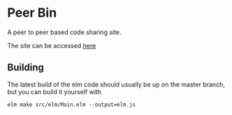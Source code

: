 # Peer Bin
A peer to peer based code sharing site.

The site can be accessed [here](https://cronokirby.github.io/peerbin)


## Building
The latest build of the elm code should usually be up
on the master branch, but you can build it yourself with
```
elm make src/elm/Main.elm --output=elm.js
```
